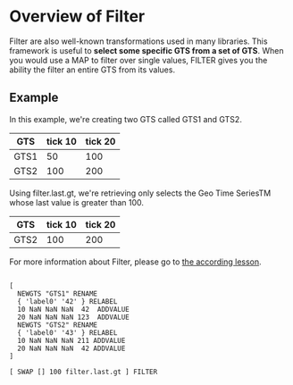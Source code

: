 # Overview of Filter

Filter are also well-known transformations used in many libraries. This framework is useful to **select some specific GTS from a set of GTS**.
When you would use a MAP to filter over single values, FILTER gives you the ability the filter an entire GTS from its values.

## Example

In this example, we're creating two GTS called GTS1 and GTS2.

|  GTS | tick 10 | tick 20 
|------|---------|--------|
| GTS1 |  50     |  100   | 
| GTS2 |  100    |  200   |

Using filter.last.gt, we're retrieving only selects the Geo Time SeriesTM whose last value is greater than 100.

|  GTS | tick 10 | tick 20 
|------|---------|--------|
| GTS2 |  100    |  200   |

For more information about Filter, please go to [the according lesson](/#5-1).

~~~

[
  NEWGTS "GTS1" RENAME
  { 'label0' '42' } RELABEL
  10 NaN NaN NaN  42  ADDVALUE
  20 NaN NaN NaN 123  ADDVALUE
  NEWGTS "GTS2" RENAME
  { 'label0' '43' } RELABEL
  10 NaN NaN NaN 211 ADDVALUE
  20 NaN NaN NaN  42 ADDVALUE
]

[ SWAP [] 100 filter.last.gt ] FILTER

